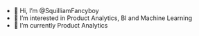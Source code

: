 - 👋 Hi, I’m @SquilliamFancyboy
- 👀 I’m interested in Product Analytics, BI and Machine Learning
- 🌱 I’m currently Product Analytics 

<!---
SquilliamFancyboy/SquilliamFancyboy is a ✨ special ✨ repository because its `README.md` (this file) appears on your GitHub profile.
You can click the Preview link to take a look at your changes.
--->
